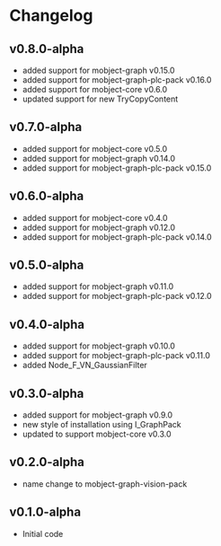 # Changelog

## v0.8.0-alpha

- added support for mobject-graph v0.15.0
- added support for mobject-graph-plc-pack v0.16.0
- added support for mobject-core v0.6.0
- updated support for new TryCopyContent

## v0.7.0-alpha

- added support for mobject-core v0.5.0
- added support for mobject-graph v0.14.0
- added support for mobject-graph-plc-pack v0.15.0

## v0.6.0-alpha

- added support for mobject-core v0.4.0
- added support for mobject-graph v0.12.0
- added support for mobject-graph-plc-pack v0.14.0

## v0.5.0-alpha

- added support for mobject-graph v0.11.0
- added support for mobject-graph-plc-pack v0.12.0

## v0.4.0-alpha

- added support for mobject-graph v0.10.0
- added support for mobject-graph-plc-pack v0.11.0
- added Node_F_VN_GaussianFilter

## v0.3.0-alpha

- added support for mobject-graph v0.9.0
- new style of installation using I_GraphPack
- updated to support mobject-core v0.3.0

## v0.2.0-alpha

- name change to mobject-graph-vision-pack

## v0.1.0-alpha

- Initial code
